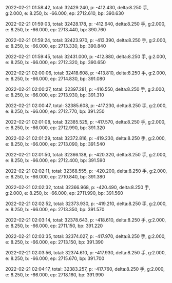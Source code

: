 2022-02-21 01:58:42, total: 32429.240, p: -412.430, delta:8.250 手, g:2.000, e: 8.250, b: -66.000, ep: 2712.610, bp: 390.630

2022-02-21 01:59:03, total: 32428.178, p: -412.640, delta:8.250 手, g:2.000, e: 8.250, b: -66.000, ep: 2713.440, bp: 390.760

2022-02-21 01:59:24, total: 32423.970, p: -413.390, delta:8.250 手, g:2.000, e: 8.250, b: -66.000, ep: 2713.330, bp: 390.840

2022-02-21 01:59:45, total: 32431.000, p: -412.880, delta:8.250 手, g:2.000, e: 8.250, b: -66.000, ep: 2712.320, bp: 390.650

2022-02-21 02:00:06, total: 32418.608, p: -413.810, delta:8.250 手, g:2.000, e: 8.250, b: -66.000, ep: 2714.830, bp: 391.080

2022-02-21 02:00:27, total: 32397.281, p: -416.550, delta:8.250 手, g:2.000, e: 8.250, b: -66.000, ep: 2713.930, bp: 391.310

2022-02-21 02:00:47, total: 32385.608, p: -417.230, delta:8.250 手, g:2.000, e: 8.250, b: -66.000, ep: 2712.770, bp: 391.250

2022-02-21 02:01:08, total: 32385.525, p: -417.570, delta:8.250 手, g:2.000, e: 8.250, b: -66.000, ep: 2712.990, bp: 391.320

2022-02-21 02:01:29, total: 32372.816, p: -419.230, delta:8.250 手, g:2.000, e: 8.250, b: -66.000, ep: 2713.090, bp: 391.540

2022-02-21 02:01:50, total: 32366.138, p: -420.320, delta:8.250 手, g:2.000, e: 8.250, b: -66.000, ep: 2712.400, bp: 391.590

2022-02-21 02:02:11, total: 32368.555, p: -420.200, delta:8.250 手, g:2.000, e: 8.250, b: -66.000, ep: 2710.840, bp: 391.380

2022-02-21 02:02:32, total: 32366.968, p: -420.490, delta:8.250 手, g:2.000, e: 8.250, b: -66.000, ep: 2711.990, bp: 391.560

2022-02-21 02:02:52, total: 32373.930, p: -419.210, delta:8.250 手, g:2.000, e: 8.250, b: -66.000, ep: 2713.350, bp: 391.570

2022-02-21 02:03:14, total: 32378.643, p: -418.610, delta:8.250 手, g:2.000, e: 8.250, b: -66.000, ep: 2711.150, bp: 391.220

2022-02-21 02:03:35, total: 32374.027, p: -417.970, delta:8.250 手, g:2.000, e: 8.250, b: -66.000, ep: 2713.150, bp: 391.390

2022-02-21 02:03:56, total: 32374.610, p: -417.930, delta:8.250 手, g:2.000, e: 8.250, b: -66.000, ep: 2715.670, bp: 391.700

2022-02-21 02:04:17, total: 32383.257, p: -417.760, delta:8.250 手, g:2.000, e: 8.250, b: -66.000, ep: 2718.160, bp: 391.990